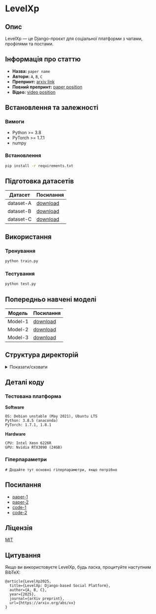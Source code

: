# LevelXp

## Опис
LevelXp — це Django-проєкт для соціальної платформи з чатами, профілями та постами.

## Інформація про статтю
- **Назва:** `paper name`
- **Автори:** `A`, `B`, `C`
- **Препринт:** [arxiv link]()
- **Повний препринт:** [paper position]()
- **Відео:** [video position]()

## Встановлення та залежності

### Вимоги
- Python >= 3.8
- PyTorch >= 1.7.1
- numpy

### Встановлення
```bash
pip install -r requirements.txt
```

## Підготовка датасетів

| Датасет    | Посилання      |
|------------|---------------|
| dataset-A  | [download]()  |
| dataset-B  | [download]()  |
| dataset-C  | [download]()  |

## Використання

### Тренування
```bash
python train.py
```

### Тестування
```bash
python test.py
```

## Попередньо навчені моделі

| Модель    | Посилання      |
|-----------|---------------|
| Model-1   | [download]()  |
| Model-2   | [download]()  |
| Model-3   | [download]()  |

## Структура директорій

<details>
<summary>Показати/сховати</summary>

```
|-- .gitignore
|-- auth_system/
|-- chat/
|-- core/
|-- homepage/
|-- manage.py
|-- media/
|-- static/
|-- templates/
|-- venv/
```
</details>

## Деталі коду

### Тестована платформа

**Software**
```
OS: Debian unstable (May 2021), Ubuntu LTS
Python: 3.8.5 (anaconda)
PyTorch: 1.7.1, 1.8.1
```
**Hardware**
```
CPU: Intel Xeon 6226R
GPU: Nvidia RTX3090 (24GB)
```

### Гіперпараметри
```
# Додайте тут основні гіперпараметри, якщо потрібно
```

## Посилання
- [paper-1]()
- [paper-2]()
- [code-1](https://github.com)
- [code-2](https://github.com)

## Ліцензія
[MIT](LICENSE)

## Цитування

Якщо ви використовуєте LevelXp, будь ласка, процитуйте наступним BibTeX:
```
@article{LevelXp2025,
  title={LevelXp: Django-based Social Platform},
  author={A, B, C},
  year={2025},
  journal={arXiv preprint},
  url={https://arxiv.org/abs/xx}
}
```

